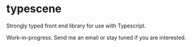 # typescene
Strongly typed front end library for use with Typescript.

Work-in-progress. Send me an email or stay tuned if you are interested.
